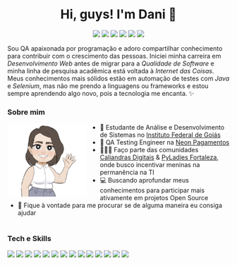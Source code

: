 <h1 align='center'>Hi, guys! I'm Dani 🖖</h1>

<p align='center'><a href="https://www.instagram.com/felurye/"><img src="https://img.shields.io/badge/Instagram-E4405F?style=for-the-badge&logo=instagram&logoColor=white"/></a> <a href="https://www.linkedin.com/in/felurye/"><img src="https://img.shields.io/badge/LinkedIn-0077B5?style=for-the-badge&logo=linkedin&logoColor=white"/></a> <a href="https://medium.com/@felurye"><img src="https://img.shields.io/badge/Medium-0A0A0A?style=for-the-badge&logo=Medium&logoColor=white"/></a> <a href="https://dev.to/felurye"><img src="https://img.shields.io/badge/dev.to-0A0A0A?style=for-the-badge&logo=dev.to&logoColor=white"/></a> <a href="https://steamcommunity.com/id/Felurye/"><img src="https://img.shields.io/badge/Steam-000000?style=for-the-badge&logo=steam&logoColor=white"/></a> <a href="https://telegram.me/felurye"><img src="https://img.shields.io/badge/Telegram-2CA5E0?style=for-the-badge&logo=telegram&logoColor=white"/></a></p>

Sou QA apaixonada por programação e adoro compartilhar conhecimento para contribuir com o crescimento das pessoas. Iniciei minha carreira em _Desenvolvimento Web_ antes de migrar para a _Qualidade de Software_ e minha linha de pesquisa acadêmica está voltada à _Internet das Coisas_. Meus conhecimentos mais sólidos estão em automação de testes com _Java_ e _Selenium_, mas não me prendo a linguagens ou frameworks e estou sempre aprendendo algo novo, pois a tecnologia me encanta. ✨


<h3>Sobre mim</h3>

<img align='left' style='padding-right: 30px;' src=".github/capa-character-2.png" width="180">

* 📖 Estudante de Análise e Desenvolvimento de Sistemas no [Instituto Federal de Goiás](https://www.ifg.edu.br/)
* 💼 QA Testing Engineer na [Neon Pagamentos](https://neon.com.br/)
* 👩🏻‍💻 Faço parte das comunidades [Caliandras Digitais](https://www.instagram.com/caliandrasdigitais/) & [PyLadies Fortaleza](https://www.instagram.com/pyladiesfortaleza/), onde busco incentivar meninas na permanência na TI
* 💻 Buscando aprofundar meus conhecimentos para participar mais ativamente em projetos Open Source
* 💬 Fique à vontade para me procurar se de alguma maneira eu consiga ajudar <br><br>


<h3>Tech e Skills</h3>

<img src="https://img.shields.io/badge/Java-ED8B00?style=for-the-badge&logo=java&logoColor=white"/> <img src="https://img.shields.io/badge/C-00599C?style=for-the-badge&logo=c&logoColor=white"/> <img src="https://img.shields.io/badge/Selenium-43B02A?style=for-the-badge&logo=selenium&logoColor=white"/> <img src="https://img.shields.io/badge/Cucumber-23D96C?style=for-the-badge&logo=cucumber&logoColor=white"/> <img src="https://img.shields.io/badge/JavaScript-F7DF1E?style=for-the-badge&logo=javascript&logoColor=black"/> <img src="https://img.shields.io/badge/HTML-E34C26?&style=for-the-badge&logo=html5&logoColor=white"/> <img src="https://img.shields.io/badge/CSS-239120?&style=for-the-badge&logo=css3&logoColor=white"/> <img src="https://img.shields.io/badge/Bootstrap-563D7C?style=for-the-badge&logo=bootstrap&logoColor=white"/> <img src="https://img.shields.io/badge/Git-F05032?style=for-the-badge&logo=git&logoColor=white"/> <img src="https://img.shields.io/badge/MySQL-4479A1?style=for-the-badge&logo=mysql&logoColor=white"/> <img src="https://img.shields.io/badge/PostgreSQL-316192?style=for-the-badge&logo=postgresql&logoColor=white"/> <img src="https://img.shields.io/badge/Docker-2CA5E0?style=for-the-badge&logo=docker&logoColor=white"/> <img src="https://img.shields.io/badge/Arduino-00979D?style=for-the-badge&logo=arduino&logoColor=white"/> <img src="https://img.shields.io/badge/Linux-FCC624?style=for-the-badge&logo=linux&logoColor=black"/>
